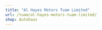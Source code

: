 ```yaml
---
title: "Al Hayes Motors Tuam Limited"
url: /tuam/al-hayes-motors-tuam-limited/
shop: Autohaus
---
```

